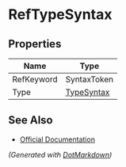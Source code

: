 # RefTypeSyntax

## Properties

| Name       | Type                        |
| ---------- | --------------------------- |
| RefKeyword | SyntaxToken                 |
| Type       | [TypeSyntax](TypeSyntax.md) |

## See Also

* [Official Documentation](https://docs.microsoft.com/en-us/dotnet/api/microsoft.codeanalysis.csharp.syntax.reftypesyntax)


*\(Generated with [DotMarkdown](http://github.com/JosefPihrt/DotMarkdown)\)*